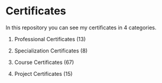 # Certificates

In this repository you can see my certificates in 4 categories.

1. Professional Certificates (13)

2. Specialization Certificates (8)

3. Course Certificates (67)

4. Project Certificates (15)